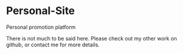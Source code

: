 # Personal-Site
Personal promotion platform 

There is not much to be said here. Please check out my other work on github, or contact me for more details.
